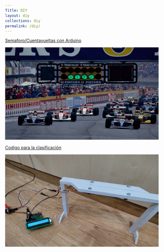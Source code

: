 ```yaml
---
Title: DIY
layout: diy
collections: diy
permalink: /diy/
---
```


[Semaforo/Cuentavueltas con Arduino](https://rchamo01.github.io/CasaRatonScalextric/diy/01-semaforo "Title")

[<img src="../docs/images/semaforo00.jpeg" width="500" height="300">](https://rchamo01.github.io/CasaRatonScalextric/diy/01-semaforo)

[Codigo para la clasificación](https://rchamo01.github.io/CasaRatonScalextric/diy/02-codigoclasificacion "Title")

[<img src="../docs/images/semaforo02.png" width="500" height="300">](https://rchamo01.github.io/CasaRatonScalextric/diy/02-codigoclasificacion)

